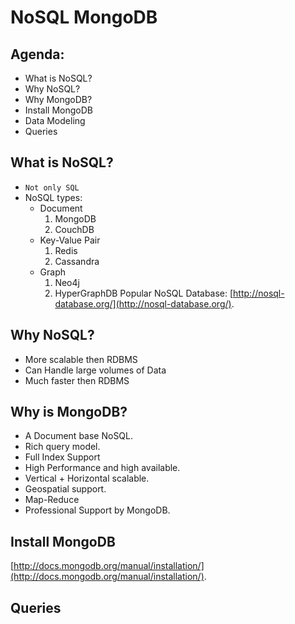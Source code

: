 # NoSQL  MongoDB

Agenda:
-------

* What is NoSQL?
* Why NoSQL?
* Why MongoDB?
* Install MongoDB
* Data Modeling
* Queries

## What is NoSQL?
* `Not only SQL`
* NoSQL types:
    * Document 
        1. MongoDB
        2. CouchDB
    * Key-Value Pair
        1. Redis
        2. Cassandra
    * Graph
        1. Neo4j
        2. HyperGraphDB
    Popular NoSQL Database: [http://nosql-database.org/](http://nosql-database.org/).

## Why NoSQL?
* More scalable then RDBMS
* Can Handle large volumes of Data
* Much faster then RDBMS

## Why is MongoDB?
* A Document base NoSQL.
* Rich query model.
* Full Index Support
* High Performance and high available.
* Vertical + Horizontal scalable.
* Geospatial support.
* Map-Reduce
* Professional Support by MongoDB.

## Install MongoDB
[http://docs.mongodb.org/manual/installation/](http://docs.mongodb.org/manual/installation/).



## Queries
